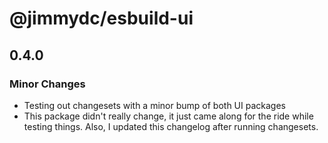 # @jimmydc/esbuild-ui

## 0.4.0

### Minor Changes

- Testing out changesets with a minor bump of both UI packages
- This package didn't really change, it just came along for the ride while testing things. Also, I updated this changelog after running changesets.
